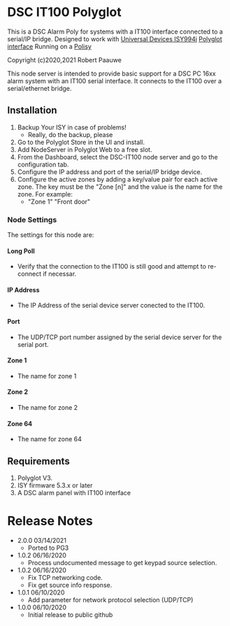 
# DSC IT100 Polyglot

This is a DSC Alarm Poly for systems with a IT100 interface connected to a serial/IP bridge.
Designed to work with [Universal Devices ISY994i](https://www.universal-devices.com/residential/ISY)
[Polyglot interface](http://www.universal-devices.com/developers/polyglot/docs/)
Running on a [Polisy](https;//www.universal-devices.com/product/polisy/)

Copyright (c)2020,2021 Robert Paauwe

This node server is intended to provide basic support for a DSC PC 16xx alarm system with an IT100
serial interface.  It connects to the IT100 over a serial/ethernet bridge.

## Installation

1. Backup Your ISY in case of problems!
   * Really, do the backup, please
2. Go to the Polyglot Store in the UI and install.
3. Add NodeServer in Polyglot Web to a free slot.
4. From the Dashboard, select the DSC-IT100 node server and go to the configuration tab.
5. Configure the IP address and port of the serial/IP bridge device.
6. Configure the active zones by adding a key/value pair for each active zone.  The key
   must be the "Zone [n]" and the value is the name for the zone.  For example:
   *  "Zone 1"  "Front door"

### Node Settings
The settings for this node are:

#### Long Poll
   * Verify that the connection to the IT100 is still good and attempt to re-connect if necessar.

#### IP Address
   * The IP Address of the serial device server conected to the IT100. 
#### Port
   * The UDP/TCP port number assigned by the serial device server for the serial port.
#### Zone 1
   * The name for zone 1
#### Zone 2
   * The name for zone 2
#### Zone 64
   * The name for zone 64

## Requirements
1. Polyglot V3.
2. ISY firmware 5.3.x or later
3. A DSC alarm panel with IT100 interface

# Release Notes
- 2.0.0 03/14/2021
   - Ported to PG3
- 1.0.2 06/16/2020
   - Process undocumented message to get keypad source selection.
- 1.0.2 06/16/2020
   - Fix TCP networking code.
   - Fix get source info response.
- 1.0.1 06/10/2020
   - Add parameter for network protocol selection (UDP/TCP)
- 1.0.0 06/10/2020
   - Initial release to public github
